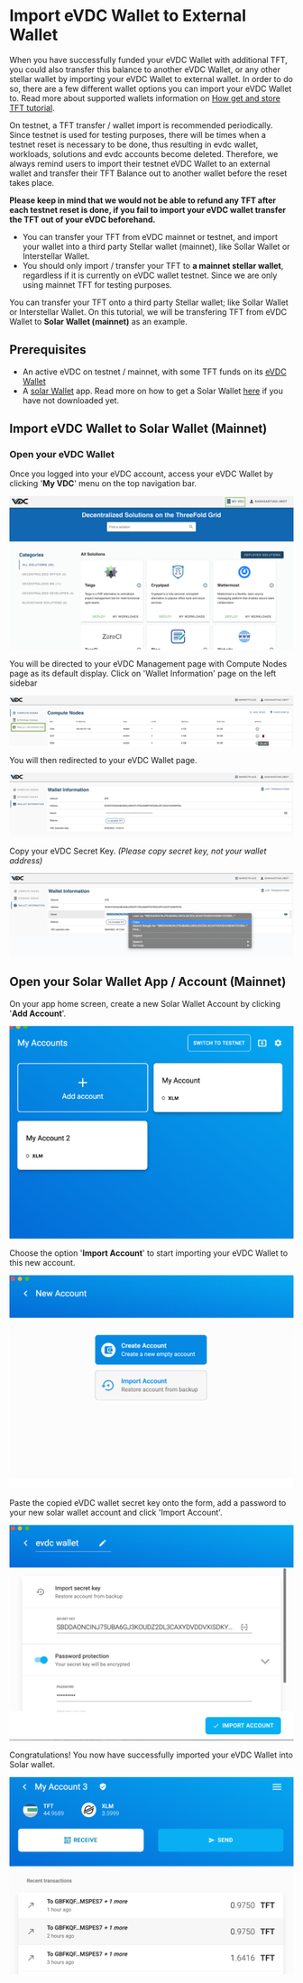 # Import eVDC Wallet to External Wallet

When you have successfully funded your eVDC Wallet with additional TFT, you could also transfer this balance to another eVDC Wallet, or any other stellar wallet by importing your eVDC Wallet to external wallet. In order to do so, there are a few different wallet options you can import your eVDC Wallet to. Read more about supported wallets information on [How get and store TFT tutorial](https://manual2.threefold.io/#/mainnet_gettft).

On testnet, a TFT transfer / wallet import is recommended periodically. Since testnet is used for testing purposes, there will be times when a testnet reset is necessary to be done, thus resulting in evdc wallet, workloads, solutions and evdc accounts become deleted. Therefore, we always remind users to import their testnet eVDC Wallet to an external wallet and transfer their TFT Balance out to another wallet before the reset takes place. 

__Please keep in mind that we would not be able to refund any TFT after each testnet reset is done, if you fail to import your eVDC wallet transfer the TFT out of your eVDC beforehand.__

- You can transfer your TFT from eVDC mainnet or testnet, and import your wallet into a third party Stellar wallet (mainnet), like Sollar Wallet or Interstellar Wallet. 
-  You should only import / transfer your TFT to __a mainnet stellar wallet__, regardless if it is currently on eVDC wallet testnet. Since we are only using mainnet TFT for testing purposes.

You can transfer your TFT onto a third party Stellar wallet; like Sollar Wallet or Interstellar Wallet. On this tutorial, we will be transfering TFT from eVDC Wallet to __Solar Wallet (mainnet)__ as an example.

## Prerequisites

- An active eVDC on testnet / mainnet, with some TFT funds on its [eVDC Wallet](evdc_wallet)
- A [solar Wallet](solarwallet.io) app. Read more on how to get a Solar Wallet [here](solar_wallet) if you have not downloaded yet.

## Import eVDC Wallet to Solar Wallet (Mainnet)

### Open your eVDC Wallet

Once you logged into your eVDC account, access your eVDC Wallet by clicking '__My VDC__' menu on the top navigation bar.

![](img/myvdc.png)

You will be directed to your eVDC Management page with Compute Nodes page as its default display. Click on 'Wallet Information' page on the left sidebar

![](img/walletpage.png)

You will then redirected to your eVDC Wallet page.

![](img/walletinfo.png)

Copy your eVDC Secret Key. _(Please copy secret key, not your wallet address)_

![](img/copy_secret.png)


## Open your Solar Wallet App / Account (Mainnet)

On your app home screen, create a new Solar Wallet Account by clicking '__Add Account__'.

![](img/add_account.png)

Choose the option '__Import Account__' to start importing your eVDC Wallet to this new account.

![](img/account_option.png)

Paste the copied eVDC wallet secret key onto the form, add a password to your new solar wallet account and click 'Import Account'.

![](img/import_account.png)

Congratulations! You now have successfully imported your eVDC Wallet into Solar wallet.

![](img/newwallet.png)
